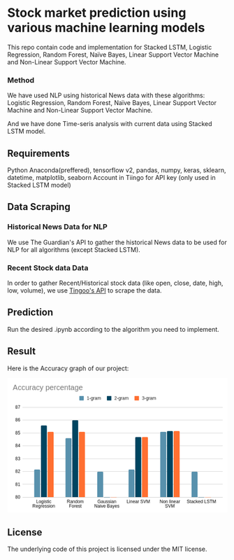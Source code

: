 # Stock market prediction using various machine learning models

This repo contain code and implementation for Stacked LSTM, Logistic Regression, Random Forest, Naïve Bayes, Linear Support Vector Machine and Non-Linear Support Vector Machine.

### Method

We have used NLP using historical News data with these algorithms: Logistic Regression, Random Forest, Naïve Bayes, Linear Support Vector Machine and Non-Linear Support Vector Machine.

And we have done Time-seris analysis with current data using Stacked LSTM model.


## Requirements

Python Anaconda(preffered), tensorflow v2, pandas, numpy, keras, sklearn, datetime, matplotlib, seaborn
Account in Tiingo for API key (only used in Stacked LSTM model)


## Data Scraping

### Historical News Data for NLP

We use The Guardian's API to gather the historical News data to be used for NLP for all algorithms (except Stacked LSTM).

### Recent Stock data Data

In order to gather Recent/Historical stock data (like open, close, date, high, low, volume), we use [Tingoo's API](https://https://api.tiingo.com/) to scrape the data.


## Prediction 

Run the desired .ipynb according to the algorithm you need to implement.

## Result

Here is the Accuracy graph of our project:

![ScaledGraph](https://github.com/MithasKumar/Stock-market-prediction-using-various-machine-learning-models/blob/master/Images/ScaledGraph.png)

## License

The underlying code of this project is licensed under the MIT license.
